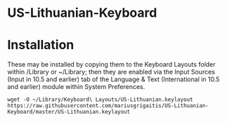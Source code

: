 # US-Lithuanian-Keyboard

Installation
============

These may be installed by copying them to the Keyboard Layouts folder within /Library or ~/Library; then they are enabled via the Input Sources (Input in 10.5 and earlier) tab of the Language & Text (International in 10.5 and earlier) module within System Preferences.

    wget -O ~/Library/Keyboard\ Layouts/US-Lithuanian.keylayout https://raw.githubusercontent.com/mariusgrigaitis/US-Lithuanian-Keyboard/master/US-Lithuanian.keylayout

